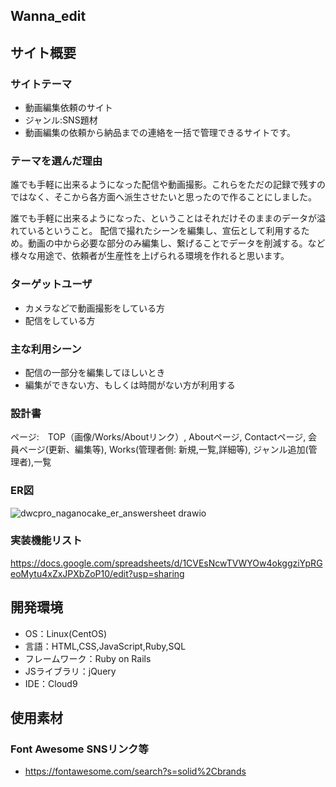 ## Wanna_edit

## サイト概要

### サイトテーマ
 - 動画編集依頼のサイト
 - ジャンル:SNS題材
 - 動画編集の依頼から納品までの連絡を一括で管理できるサイトです。

### テーマを選んだ理由
 誰でも手軽に出来るようになった配信や動画撮影。これらをただの記録で残すのではなく、そこから各方面へ派生させたいと思ったので作ることにしました。

 誰でも手軽に出来るようになった、ということはそれだけそのままのデータが溢れているということ。
 配信で撮れたシーンを編集し、宣伝として利用するため。動画の中から必要な部分のみ編集し、繋げることでデータを削減する。など
 様々な用途で、依頼者が生産性を上げられる環境を作れると思います。

### ターゲットユーザ
 - カメラなどで動画撮影をしている方
 - 配信をしている方

### 主な利用シーン
 - 配信の一部分を編集してほしいとき
 - 編集ができない方、もしくは時間がない方が利用する

### 設計書
ページ:　TOP（画像/Works/Aboutリンク）, Aboutページ, Contactページ, 会員ページ(更新、編集等), Works(管理者側: 新規,一覧,詳細等), ジャンル追加(管理者),一覧

### ER図
![dwcpro_naganocake_er_answersheet drawio](https://user-images.githubusercontent.com/105757895/189583012-e41b8b77-1445-4301-bece-ea983a88f3fe.png)

### 実装機能リスト
https://docs.google.com/spreadsheets/d/1CVEsNcwTVWYOw4okggziYpRGeoMytu4xZxJPXbZoP10/edit?usp=sharing

## 開発環境
- OS：Linux(CentOS)
- 言語：HTML,CSS,JavaScript,Ruby,SQL
- フレームワーク：Ruby on Rails
- JSライブラリ：jQuery
- IDE：Cloud9

## 使用素材

### Font Awesome SNSリンク等
- https://fontawesome.com/search?s=solid%2Cbrands